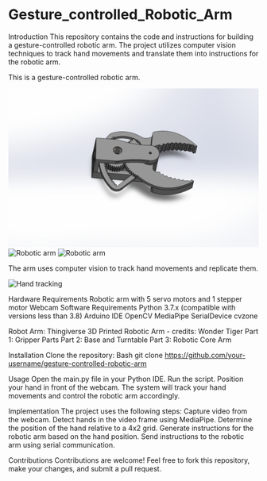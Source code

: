 # Gesture_controlled_Robotic_Arm

Introduction
This repository contains the code and instructions for building a gesture-controlled robotic arm. The project utilizes computer vision techniques to track hand movements and translate them into instructions for the robotic arm.

This is a gesture-controlled robotic arm.

![Robotic arm](https://github.com/ad5454/Gesture_controlled_Robotic_Arm/blob/main/Screenshot%202024-09-26%20140420.png)
![Robotic arm]([images/robotic_arm.jpg](https://github.com/ad5454/Gesture_controlled_Robotic_Arm/blob/main/Screenshot%202024-09-26%20140438.png))
![Robotic arm]([images/robotic_arm.jpg](https://github.com/ad5454/Gesture_controlled_Robotic_Arm/blob/main/Screenshot%202024-09-26%20140405.png))

The arm uses computer vision to track hand movements and replicate them.

![Hand tracking](i[mages/hand_tracking.png](https://github.com/ad5454/Gesture_controlled_Robotic_Arm/blob/main/g.jpg))


Hardware Requirements
Robotic arm with 5 servo motors and 1 stepper motor
Webcam
Software Requirements
Python 3.7.x (compatible with versions less than 3.8)
Arduino IDE
OpenCV
MediaPipe
SerialDevice
cvzone

Robot Arm: Thingiverse 3D Printed Robotic Arm - credits: Wonder Tiger
Part 1: Gripper Parts
Part 2: Base and Turntable
Part 3: Robotic Core Arm

Installation
Clone the repository:
Bash
git clone https://github.com/your-username/gesture-controlled-robotic-arm


Usage
Open the main.py file in your Python IDE.
Run the script.
Position your hand in front of the webcam.
The system will track your hand movements and control the robotic arm accordingly.

Implementation
The project uses the following steps:
Capture video from the webcam.
Detect hands in the video frame using MediaPipe.
Determine the position of the hand relative to a 4x2 grid.
Generate instructions for the robotic arm based on the hand position.
Send instructions to the robotic arm using serial communication.


Contributions
Contributions are welcome! Feel free to fork this repository, make your changes, and submit a pull request.
